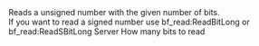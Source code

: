 <function name="ReadUBitLong" parent="bf_read" type="classfunc">
	<description>
		Reads a unsigned number with the given number of bits.<br>
		If you want to read a signed number use <page>bf_read:ReadBitLong</page> or <page>bf_read:ReadSBitLong</page>
	</description>
	<realm>Server</realm>
	<args>
		<arg name="bits" type="number">How many bits to read<args>
	</args>
	<rets>
		<ret name="value" type="number"></ret>
	</rets>
</function>